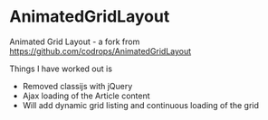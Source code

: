 # AnimatedGridLayout
Animated Grid Layout - a fork from 
https://github.com/codrops/AnimatedGridLayout

Things I have worked out is
- Removed classijs with jQuery
- Ajax loading of the Article content
- Will add dynamic grid listing and continuous loading of the grid

